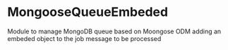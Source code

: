 # MongooseQueueEmbeded
Module to manage MongoDB queue based on Moongose ODM adding an embeded object to the job message to be processed

